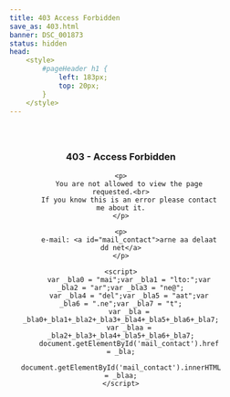 ```yaml
---
title: 403 Access Forbidden
save_as: 403.html
banner: DSC_001873
status: hidden
head: 
    <style>
        #pageHeader h1 {
            left: 183px;
            top: 20px;
        }
    </style>
---
```


<div style="margin: 25px 20px 0px 20px; text-align: center; float:left; width:350px; display: block;">
    <h3>403 - Access Forbidden</h3>

    <p>
        You are not allowed to view the page requested.<br>
        If you know this is an error please contact me about it.
    </p>

    <p>
        e-mail: <a id="mail_contact">arne aa delaat dd net</a>
    </p>

    <script>
        var _bla0 = "mai";var _bla1 = "lto:";var _bla2 = "ar";var _bla3 = "ne@";
        var _bla4 = "del";var _bla5 = "aat";var _bla6 = ".ne";var _bla7 = "t";
        var _bla = _bla0+_bla1+_bla2+_bla3+_bla4+_bla5+_bla6+_bla7;
        var _blaa = _bla2+_bla3+_bla4+_bla5+_bla6+_bla7;
        document.getElementById('mail_contact').href = _bla;
        document.getElementById('mail_contact').innerHTML = _blaa;
    </script>
</div>
